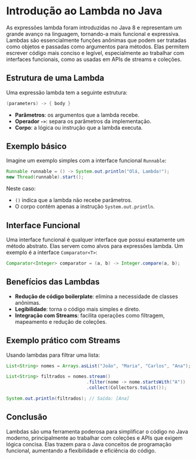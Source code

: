 
# Introdução ao Lambda no Java

As expressões lambda foram introduzidas no Java 8 e representam um grande avanço na linguagem, tornando-a mais funcional e expressiva. Lambdas são essencialmente funções anônimas que podem ser tratadas como objetos e passadas como argumentos para métodos. Elas permitem escrever código mais conciso e legível, especialmente ao trabalhar com interfaces funcionais, como as usadas em APIs de streams e coleções.

## Estrutura de uma Lambda
Uma expressão lambda tem a seguinte estrutura:

```java
(parameters) -> { body }
```

- **Parâmetros**: os argumentos que a lambda recebe.
- **Operador `->`**: separa os parâmetros da implementação.
- **Corpo**: a lógica ou instrução que a lambda executa.

## Exemplo básico
Imagine um exemplo simples com a interface funcional `Runnable`:

```java
Runnable runnable = () -> System.out.println("Olá, Lambda!");
new Thread(runnable).start();
```

Neste caso:
- `()` indica que a lambda não recebe parâmetros.
- O corpo contém apenas a instrução `System.out.println`.

## Interface Funcional
Uma interface funcional é qualquer interface que possui exatamente um método abstrato. Elas servem como alvos para expressões lambda. Um exemplo é a interface `Comparator<T>`:

```java
Comparator<Integer> comparator = (a, b) -> Integer.compare(a, b);
```

## Benefícios das Lambdas
- **Redução de código boilerplate**: elimina a necessidade de classes anônimas.
- **Legibilidade**: torna o código mais simples e direto.
- **Integração com Streams**: facilita operações como filtragem, mapeamento e redução de coleções.

## Exemplo prático com Streams
Usando lambdas para filtrar uma lista:

```java
List<String> nomes = Arrays.asList("João", "Maria", "Carlos", "Ana");

List<String> filtrados = nomes.stream()
                              .filter(nome -> nome.startsWith("A"))
                              .collect(Collectors.toList());

System.out.println(filtrados); // Saída: [Ana]
```

## Conclusão
Lambdas são uma ferramenta poderosa para simplificar o código no Java moderno, principalmente ao trabalhar com coleções e APIs que exigem lógica concisa. Elas trazem para o Java conceitos de programação funcional, aumentando a flexibilidade e eficiência do código.